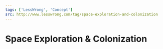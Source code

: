 ```yaml
---
tags: ['LessWrong', 'Concept']
src: http://www.lesswrong.com/tag/space-exploration-and-colonization
---
```


# Space Exploration & Colonization
